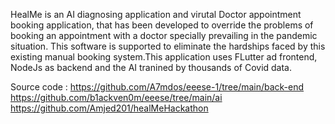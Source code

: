 HealMe is an AI diagnosing application and virutal Doctor appointment booking application, that has been developed to override the problems of booking an appointment with a doctor specially prevailing in the pandemic situation. This software is supported to eliminate the hardships faced by this existing manual booking system.This application uses FLutter ad frontend, NodeJs as backend and the AI tranined by thousands of Covid data.

Source code :
https://github.com/A7mdos/eeese-1/tree/main/back-end
https://github.com/b1ackven0m/eeese/tree/main/ai
https://github.com/Amjed201/healMeHackathon


